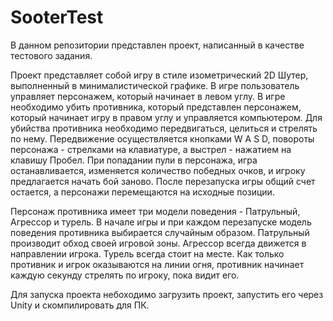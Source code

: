 # SooterTest
В данном репозитории представлен проект, написанный в качестве тестового задания.

Проект представляет собой игру в стиле изометрический 2D Шутер, выполненный в минималистической графике. 
В игре пользователь управляет персонажем, который начинает в левом углу. В игре необходимо убить противника, который представлен персонажем, который начинает игру в правом углу и управляется компьютером. Для убийства противника необходимо передвигаться, целиться и стрелять по нему. 
Передвижение осуществляется кнопками W A S D, повороты персонажа - стрелками на клавиатуре, а выстрел - нажатием на клавишу Пробел. 
При попадании пули в персонажа, игра останавливается, изменяется количество победных очков, и игроку предлагается начать бой заново. После перезапуска игры общий счет остается, а персонажи перемещаются на исходные позиции. 

Персонаж противника имеет три модели поведения - Патрульный, Агрессор и турель. В начале игры и при каждом перезапуске модель поведения противника выбирается случайным образом. 
Патрульный производит обход своей игровой зоны.
Агрессор всегда движется в направлении игрока.
Турель всегда стоит на месте.
Как только противник и игрок оказываются на линии огня, противник начинает каждую секунду стрелять по игроку, пока видит его.

Для запуска проекта небоходимо загрузить проект, запустить его через Unity и скомпилировать для ПК. 
